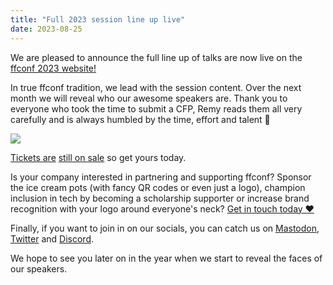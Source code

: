 ```yaml
---
title: "Full 2023 session line up live"
date: 2023-08-25
---
```

We are pleased to announce the full line up of talks are now live on the [ffconf 2023 website!](https://2023.ffconf.org/)

In true ffconf tradition, we lead with the session content. Over the next month we will reveal who our awesome speakers are. Thank you to everyone who took the time to submit a CFP, Remy reads them all very carefully and is always humbled by the time, effort and talent 🙏

[![](https://2023.ffconf.org/images/masked-8.jpg)](https://2023.ffconf.org/)

[Tickets are](https://2023.ffconf.org/) [still on sale](https://www.tickettailor.com/events/ffconf2023/951482) so get yours today.

Is your company interested in partnering and supporting ffconf? Sponsor the ice cream pots (with fancy QR codes or even just a logo), champion inclusion in tech by becoming a scholarship supporter or increase brand recognition with your logo around everyone's neck? [Get in touch today ❤️](mailto:events@leftlogic.com?subject=Request%20for%20sponsor%20pack%20%5B2022%5D)

Finally, if you want to join in on our socials, you can catch us on [Mastodon](https://social.ffconf.org/@ffconf), [Twitter](https://twitter.com/ffconf) and [Discord](https://ffconf.org/chat).

We hope to see you later on in the year when we start to reveal the faces of our speakers.
